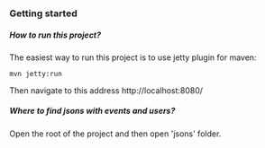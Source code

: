### Getting started

##### How to run this project?
The easiest way to run this project is to use jetty plugin for maven:
```shell
mvn jetty:run
```
Then navigate to this address http://localhost:8080/


##### Where to find jsons with events and users?
Open the root of the project and then open 'jsons' folder.